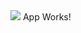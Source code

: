 <img src="https://media1.giphy.com/media/l4EoUzvXmUR7jsUXC/200.webp?cid=3640f6095c9acd75523744485985d748">
App Works!
